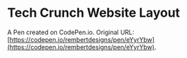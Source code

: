 # Tech Crunch Website Layout

A Pen created on CodePen.io. Original URL: [https://codepen.io/rembertdesigns/pen/eYyrYbw](https://codepen.io/rembertdesigns/pen/eYyrYbw).

